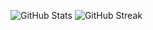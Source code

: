 ![GitHub Stats](https://github-readme-stats.vercel.app/api?username=Senyoj&show_icons=true&theme=radical)
![GitHub Streak](https://github-readme-streak-stats.herokuapp.com/?user=Senyoj&theme=dark)
